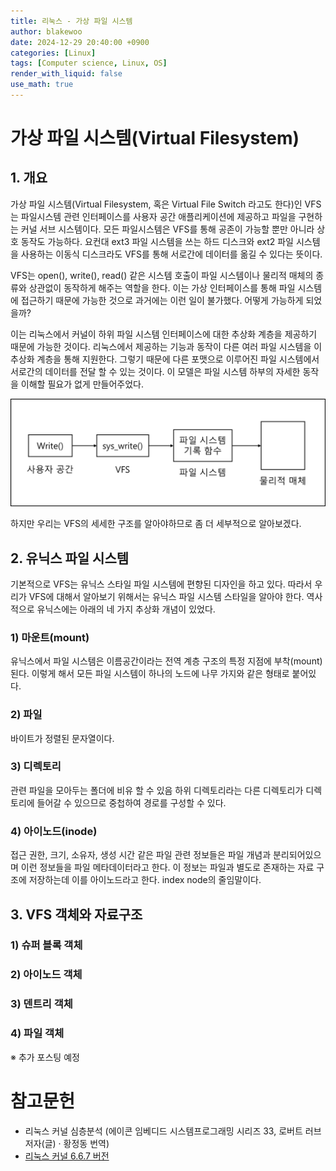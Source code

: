 ```yaml
---
title: 리눅스 - 가상 파일 시스템
author: blakewoo
date: 2024-12-29 20:40:00 +0900
categories: [Linux]
tags: [Computer science, Linux, OS] 
render_with_liquid: false
use_math: true
---
```


# 가상 파일 시스템(Virtual Filesystem)

## 1. 개요
가상 파일 시스템(Virtual Filesystem, 혹은 Virtual File Switch 라고도 한다)인 VFS는 파일시스템 관련 인터페이스를 사용자 공간
애플리케이션에 제공하고 파일을 구현하는 커널 서브 시스템이다. 모든 파일시스템은 VFS를 통해 공존이 가능할 뿐만 아니라 상호 동작도 가능하다.
요컨대 ext3 파일 시스템을 쓰는 하드 디스크와 ext2 파일 시스템을 사용하는 이동식 디스크라도 VFS를 통해 서로간에 데이터를 옮길 수 있다는 뜻이다.

VFS는 open(), write(), read() 같은 시스템 호출이 파일 시스템이나 물리적 매체의 종류와 상관없이 동작하게 해주는 역할을 한다.
이는 가상 인터페이스를 통해 파일 시스템에 접근하기 때문에 가능한 것으로 과거에는 이런 일이 불가했다.
어떻게 가능하게 되었을까?

이는 리눅스에서 커널이 하위 파일 시스템 인터페이스에 대한 추상화 계층을 제공하기 때문에 가능한 것이다.
리눅스에서 제공하는 기능과 동작이 다른 여러 파일 시스템을 이 추상화 계층을 통해 지원한다.
그렇기 때문에 다른 포맷으로 이루어진 파일 시스템에서 서로간의 데이터를 전달 할 수 있는 것이다.
이 모델은 파일 시스템 하부의 자세한 동작을 이해할 필요가 없게 만들어주었다.

![img.png](/assets/blog/linux/vfs/img.png)

하지만 우리는 VFS의 세세한 구조를 알아야하므로 좀 더 세부적으로 알아보겠다.

## 2. 유닉스 파일 시스템
기본적으로 VFS는 유닉스 스타일 파일 시스템에 편향된 디자인을 하고 있다. 따라서 우리가 VFS에 대해서 알아보기 위해서는
유닉스 파일 시스템 스타일을 알아야 한다.
역사적으로 유닉스에는 아래의 네 가지 추상화 개념이 있었다.

### 1) 마운트(mount)
유닉스에서 파일 시스템은 이름공간이라는 전역 계층 구조의 특정 지점에 부착(mount)된다. 이렇게 해서 모든 파일 시스템이 하나의
노드에 나무 가지와 같은 형태로 붙어있다.

### 2) 파일
바이트가 정렬된 문자열이다. 

### 3) 디렉토리
관련 파일을 모아두는 폴더에 비유 할 수 있음 하위 디렉토리라는 다른 디렉토리가 디렉토리에 들어갈 수 있으므로
중첩하여 경로를 구성할 수 있다.

### 4) 아이노드(inode)
접근 권한, 크기, 소유자, 생성 시간 같은 파일 관련 정보들은 파일 개념과 분리되어있으며 이런 정보들을 파일 메타데이터라고 한다.
이 정보는 파일과 별도로 존재하는 자료 구조에 저장하는데 이를 아이노드라고 한다.  index node의 줄임말이다.

## 3. VFS 객체와 자료구조
### 1) 슈퍼 블록 객체
### 2) 아이노드 객체
### 3) 덴트리 객체
### 4) 파일 객체

※ 추가 포스팅 예정



# 참고문헌
- 리눅스 커널 심층분석 (에이콘 임베디드 시스템프로그래밍 시리즈 33,  로버트 러브 저자(글) · 황정동 번역)
- [리눅스 커널 6.6.7 버전](https://www.kernel.org/pub/linux/kernel/v6.x/linux-6.6.7.tar.gz)
